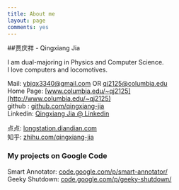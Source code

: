 ```yaml
---
title: About me
layout: page
comments: yes
---
```

  
##贾庆祥 - Qingxiang Jia

I am dual-majoring in Physics and Computer Science.  
I love computers and locomotives.

Mail: ybjqx3340@gmail.com OR qj2125@columbia.edu  
Home Page: [www.columbia.edu/~qj2125](http://www.columbia.edu/~qj2125)  
github : [github.com/qingxiang-jia](https://github.com/qingxiang-jia)  
Linkedin: [Qingxiang Jia @ Linkedin](http://www.linkedin.com/pub/qingxiang-jia/32/4a6/54/)

点点: [longstation.diandian.com](http://longstation.diandian.com)  
知乎: [zhihu.com/qingxiang-jia](http://www.zhihu.com/people/qingxiang-jia)

### My projects on Google Code

Smart Annotator: [code.google.com/p/smart-annotator/](https://code.google.com/p/smart-annotator/)  
Geeky Shutdown: [code.google.com/p/geeky-shutdown/](https://code.google.com/p/geeky-shutdown/)